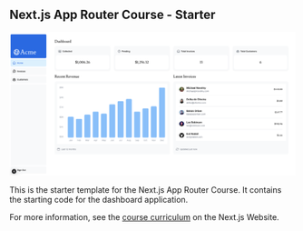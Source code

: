 ## Next.js App Router Course - Starter

![nextjs dashboard](./public/nextjs-dashboard.png)

This is the starter template for the Next.js App Router Course. It contains the starting code for the dashboard application.

For more information, see the [course curriculum](https://nextjs.org/learn) on the Next.js Website.
